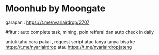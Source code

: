 # Moonhub by Moongate

garapan : https://t.me/nyariairdrop/2707

#fitur : auto complete task, mining, poin refferal dan auto check in daily

untuk tahu cara pakai , request script atau tanya tanya bisa ke https://t.me/nyariairdrop atau https://t.me/nyariairdropjateng
